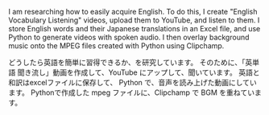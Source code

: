 I am researching how to easily acquire English.
To do this, I create "English Vocabulary Listening" videos, upload them to YouTube, and listen to them.
I store English words and their Japanese translations in an Excel file,
and use Python to generate videos with spoken audio.
I then overlay background music onto the MPEG files created with Python using Clipchamp.


どうしたら英語を簡単に習得できるか、を研究しています。
そのために、「英単語 聞き流し」動画を作成して、YouTube にアップして、聞いています。
英語と和訳はexcelファイルに保存して、
Python で、音声を読み上げた動画にしています。
Pythonで作成した mpeg ファイルに、Clipchamp で BGM を重ねています。

